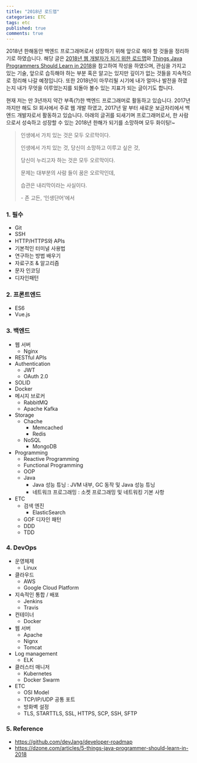 ```yaml
---
title: "2018년 로드맵"
categories: ETC
tags: etc
published: true
comments: true
---
```




2018년 한해동안 백엔드 프로그래머로서 성장하기 위해 앞으로 해야 할 것들을 정리하기로 하였습니다. 해당 글은 [2018년 웹 개발자가 되기 위한 로드맵](https://github.com/devJang/developer-roadmap)와 [Things Java Programmers Should Learn in 2018](https://dzone.com/articles/5-things-java-programmer-should-learn-in-2018)을 참고하여 작성을 하였으며, 관심을 가지고 있는 기술, 앞으로 습득해야 하는 부분 혹은 알고는 있지만 깊이가 없는 것들을 지속적으로 정리해 나갈 예정입니다. 또한 2018년이 마무리될 시기에 내가 얼마나 발전을 하였는지 내가 무엇을 이루었는지를 되돌아 볼수 있는 지표가 되는 글이기도 합니다.

현재 저는 만 3년까지 약간 부족(?)한 백엔드 프로그래머로 활동하고 있습니다. 2017년까지만 해도 SI 회사에서 주로 웹 개발 하였고, 2017년 말 부터 새로운 보금자리에서 백엔드 개발자로서 활동하고 있습니다. 아래의 글귀를 되새기며 프로그래머로서, 한 사람으로서 성숙하고 성장할 수 있는 2018년 한해가 되기를 소망하며 모두 화이팅!~



>인생에서 가치 있는 것은 모두 오르막이다.
>
>인생에서 가치 있는 것, 당신이 소망하고 이루고 싶은 것,
>
>당신이 누리고자 하는 것은 모두 오르막이다.
>
>문제는 대부분의 사람 들이 꿈은 오르막인데,
>
>습관은 내리막이라는 사실이다.
>
>\- 존 고든, ‘인생단어’에서



### 1. 필수

- Git
- SSH
- HTTP/HTTPS와 APIs
- 기본적인 터미널 사용법
- 연구하는 방법 배우기
- 자료구조 & 알고리즘
- 문자 인코딩
- 디자인패턴




### 2. 프론트엔드

- ES6
- Vue.js




### 3. 백엔드

- 웹 서버
  - Nginx
- RESTful APIs
- Authentication
  - JWT
  - OAuth 2.0
- SOLID
- Docker
- 메시지 브로커
  - RabbitMQ
  - Apache Kafka
- Storage
  - Chache
    - Memcached
    - Redis
  - NoSQL
    - MongoDB
- Programming
  - Reactive Programming
  - Functional Programming
  - OOP
  - Java
    - Java 성능 튜닝 : JVM 내부, GC 동작 및 Java 성능 튜닝
    - 네트워크 프로그래밍 : 소켓 프로그래밍 및 네트워킹 기본 사항
- ETC
  - 검색 엔진
    - ElasticSearch
  - GOF 디자인 패턴
  - DDD
  - TDD




### 4. DevOps

- 운영체제
  - Linux
- 클라우드
  - AWS
  - Google Cloud Platform
- 지속적인 통합  / 배포
  - Jenkins
  - Travis
- 컨테이너
  - Docker
- 웹 서버
  - Apache
  - Nignx
  - Tomcat
- Log management
  - ELK
- 클러스터 매니저
  - Kubernetes
  - Docker Swarm
- ETC
  - OSI Model
  - TCP/IP/UDP 공통 포트
  - 방화벽 설정
  - TLS, STARTTLS, SSL, HTTPS, SCP, SSH, SFTP





### 5. Reference

- https://github.com/devJang/developer-roadmap
- https://dzone.com/articles/5-things-java-programmer-should-learn-in-2018